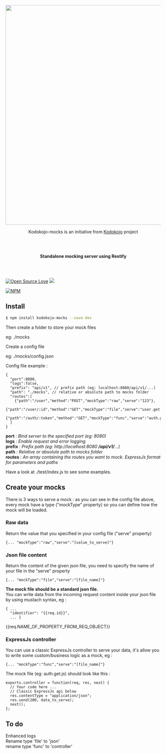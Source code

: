 <div align="center">
  <a href="https://github.com/kodokojo">
    <img width=710px src="https://raw.githubusercontent.com/kodokojo/kodokojo/dev/doc/images/logo-kodokojo-baseline-black1.png">
  </a>

<br/>

Kodokojo-mocks is an initiative from <a href="https://github.com/kodokojo">Kodokojo</a> project

</br>
</br>

<b>Standalone mocking server using Restify</b>

</br>
</br>
</div>


[![Open Source Love](https://badges.frapsoft.com/os/v2/open-source.svg?v=103)](https://github.com/ellerbrock/open-source-badge/) [![](https://img.shields.io/badge/License-GPLv3-blue.svg?style=flat)](http://www.gnu.org/licenses/gpl-3.0.en.html)


[![NPM](https://nodei.co/npm/kodokojo-mocks.png?downloads=true&downloadRank=true)](https://nodei.co/npm/kodokojo-mocks/)


## Install

```bash
$ npm install kodokojo-mocks --save-dev
```

Then create a folder to store your mock files

eg: ./mocks

Create a config file

eg: ./mocks/config.json

Config file example :

```
{
  "port":8080,
  "logs":false,
  "prefix": "api/v1", // prefix path (eg: localhost:8080/api/v1/...)
  "path": "./mocks", // relative or absolute path to mocks folder
  "routes":[
    {"path":"/user","method":"POST","mockType":"raw","serve":"123"},
    {"path":"/user/:id","method":"GET","mockType":"file","serve":"user.get.json"},
    {"path":"/auth/:token","method":"GET","mockType":"func","serve":"auth.get.js"}
  ]
}
```

**port** _: Bind server to the specified port (eg: 8080)_ <br>
**logs** _: Enable request and error logging_ <br>
**prefix** _: Prefix path (eg: _http://localhost:8080 **/api/v1/**..._)_ <br>
**path** _: Relative or absolute path to mocks folder_ <br>
**routes** _: An array containing the routes you want to mock. ExpressJs format for parameters and paths_ <br>


Have a look at ./test/index.js to see some examples.

## Create your mocks

There is 3 ways to serve a mock : as you can see in the config file above, every mock have a type ("mockType" property) so you can define how the mock will be loaded.


### Raw data
Return the value that you specified in your config file ("serve" property)
```
{... "mockType":"raw","serve":"[value_to_serve]"}
```

### Json file content
Return the content of the given json file, you need to specify the name of your file in the "serve" property
```
{... "mockType":"file","serve":"[file_name]"}
```
<b>The mock file should be a standard json file.</b><br>
You can write data from the incoming request content inside your json file by using mustach syntax, eg :
```
{ ...
  "identifier": "{{req.id}}",
  ... }
```
{{req.NAME_OF_PROPERTY_FROM_REQ_OBJECT}}

### ExpressJs controller
You can use a classic ExpressJs controller to serve your data, it's allow you to write some custom/business logic as a mock, eg :
```
{... "mockType":"func","serve":"[file_name]"}
```
The mock file (eg: auth.get.js)  should look like this :
```
exports.controller = function(req, res, next) {
  // Your code here ...
  // Classic ExpressJs api below
  res.contentType = "application/json";
  res.send(200, data_to_serve);
  next();
};
```

## To do
Enhanced logs <br>
Rename type 'file' to 'json' <br>
rename type 'func' to 'controller' <br>